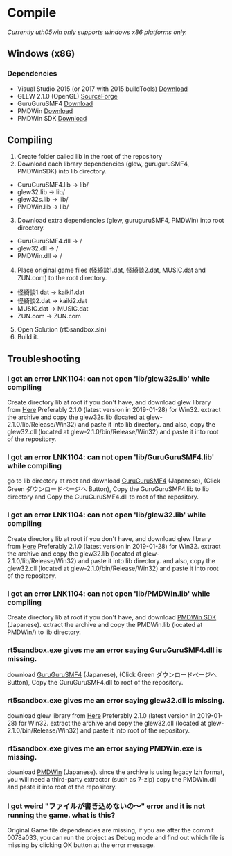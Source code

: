 # Compile
*Currently uth05win only supports windows x86 platforms only.* 
  
## Windows (x86)
### Dependencies
* Visual Studio 2015 (or 2017 with 2015 buildTools) [Download](https://visualstudio.com)
* GLEW 2.1.0 (OpenGL) [SourceForge](https://glew.sourceforge.net)
* GuruGuruSMF4 [Download](https://www.vector.co.jp/soft/dl/win95/prog/se302066.html)
* PMDWin [Download](http://c60.la.coocan.jp/)
* PMDWin SDK [Download](http://c60.la.coocan.jp/)

## Compiling
1. Create folder called lib in the root of the repository
2. Download each library dependencies (glew, guruguruSMF4, PMDWinSDK) into lib directory.
  * GuruGuruSMF4.lib -> lib/
  * glew32.lib -> lib/
  * glew32s.lib -> lib/
  * PMDWin.lib -> lib/
3. Download extra dependencies (glew, guruguruSMF4, PMDWin) into root directory.
  * GuruGuruSMF4.dll -> /
  * glew32.dll -> /
  * PMDWin.dll -> /
4. Place original game files (怪綺談1.dat, 怪綺談2.dat, MUSIC.dat and ZUN.com) to the root directory.
  * 怪綺談1.dat -> kaiki1.dat
  * 怪綺談2.dat -> kaiki2.dat
  * MUSIC.dat -> MUSIC.dat
  * ZUN.com -> ZUN.com
5. Open Solution (rt5sandbox.sln)
6. Build it.

## Troubleshooting

### I got an error LNK1104: can not open 'lib/glew32s.lib' while compiling
Create directory lib at root if you don't have, and download glew library from [Here](http://glew.sourceforge.net/) Preferably 2.1.0 (latest version in 2019-01-28) for Win32. extract the archive and copy the glew32s.lib (located at glew-2.1.0/lib/Release/Win32) and paste it into lib directory. and also, copy the glew32.dll (located at glew-2.1.0/bin/Release/Win32) and paste it into root of the repository.

### I got an error LNK1104: can not open 'lib/GuruGuruSMF4.lib' while compiling
go to lib directory at root and download [GuruGuruSMF4]( https://www.vector.co.jp/soft/dl/win95/prog/se302066.html) (Japanese), (Click Green ダウンロードページヘ Button), Copy the GuruGuruSMF4.lib to lib directory and Copy the GuruGuruSMF4.dll to root of the repository.

### I got an error LNK1104: can not open 'lib/glew32.lib' while compiling
Create directory lib at root if you don't have, and download glew library from [Here](http://glew.sourceforge.net/) Preferably 2.1.0 (latest version in 2019-01-28) for Win32. extract the archive and copy the glew32.lib (located at glew-2.1.0/lib/Release/Win32) and paste it into lib directory. and also, copy the glew32.dll (located at glew-2.1.0/bin/Release/Win32) and paste it into root of the repository.

### I got an error LNK1104: can not open 'lib/PMDWin.lib' while compiling
Create directory lib at root if you don't have, and download [PMDWin SDK](http://c60.la.coocan.jp/) (Japanese). extract the archive and copy the PMDWin.lib (located at PMDWin/) to lib directory.

### rt5sandbox.exe gives me an error saying GuruGuruSMF4.dll is missing.
download [GuruGuruSMF4]( https://www.vector.co.jp/soft/dl/win95/prog/se302066.html) (Japanese), (Click Green ダウンロードページヘ Button), Copy the GuruGuruSMF4.dll to root of the repository.

### rt5sandbox.exe gives me an error saying glew32.dll is missing.
download glew library from [Here](http://glew.sourceforge.net/) Preferably 2.1.0 (latest version in 2019-01-28) for Win32. extract the archive and copy the glew32.dll (located at glew-2.1.0/bin/Release/Win32) and paste it into root of the repository.

### rt5sandbox.exe gives me an error saying PMDWin.exe is missing.
download [PMDWin](http://c60.la.coocan.jp/) (Japanese). since the archive is using legacy lzh format, you will need a third-party extractor (such as 7-zip) copy the PMDWin.dll and paste it into root of the repository.

### I got weird "ファイルが書き込めないの～" error and it is not running the game. what is this?
Original Game file dependencies are missing, if you are after the commit 0078a033, you can run the project as Debug mode and find out which file is missing by clicking OK button at the error message.